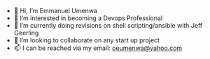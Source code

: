 - 👋 Hi, I’m Emmanuel Umenwa
- 👀 I’m interested in becoming a Devops Professional
- 🌱 I’m currently doing revisions on shell scripting/ansible with Jeff Geerling
- 💞️ I’m looking to collaborate on any start up project
- 📫 I can be reached via my email: oeumenwa@yahoo.com

<!---
eoumenwa/eoumenwa is a ✨ special ✨ repository because its `README.md` (this file) appears on your GitHub profile.
You can click the Preview link to take a look at your changes.
--->
